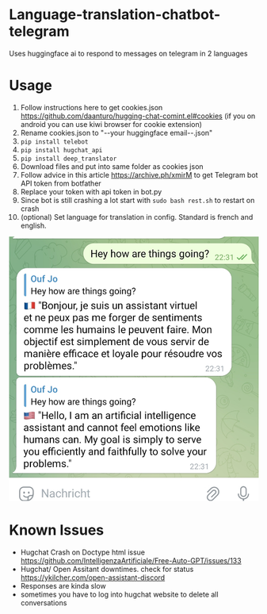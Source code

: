 # Language-translation-chatbot-telegram
Uses huggingface ai to respond to messages on telegram in 2 languages

# Usage

1. Follow instructions here to get cookies.json https://github.com/daanturo/hugging-chat-comint.el#cookies (if you on android you can use kiwi browser for cookie extension)
2. Rename cookies.json to "--your huggingface email--.json"
3. ```pip install telebot```
4. ```pip install hugchat_api```
5. ```pip install deep_translator```
6. Download files and put into same folder as cookies json
7. Follow advice in this article https://archive.ph/xmirM to get Telegram bot API token from botfather
8. Replace your token with api token in bot.py
9. Since bot is still crashing a lot start with ```sudo bash rest.sh``` to restart on crash
10. (optional) Set language for translation in config. Standard is french and english.

![Screen](Screen.jpg)


# Known Issues

- Hugchat Crash on Doctype html issue https://github.com/IntelligenzaArtificiale/Free-Auto-GPT/issues/133
- Hugchat/ Open Assitant downtimes. check for status https://ykilcher.com/open-assistant-discord
- Responses are kinda slow
- sometimes you have to log into hugchat website to delete all conversations

